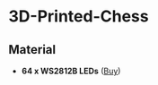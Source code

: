 # 3D-Printed-Chess

## Material
- **64 x WS2812B LEDs** ([Buy](https://es.aliexpress.com/item/5-1000pcs-LED-Board-Heatsink-ws2812b-LED-chips-With-Black-White-PCB-10mm-3mm-WS2811-IC/32833250841.html))
